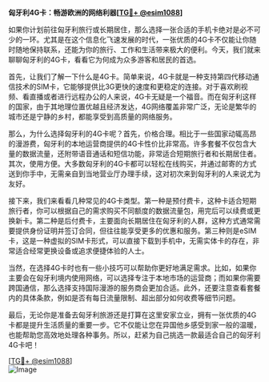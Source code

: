 **匈牙利4G卡：畅游欧洲的网络利器[[TG💪+ @esim1088](https://t.me/s/esim1088)]**

如果你计划前往匈牙利旅行或长期居住，那么选择一张合适的手机卡绝对是必不可少的一环。尤其是在这个信息化飞速发展的时代，一张优质的4G卡不仅能让你随时随地保持联系，还能为你的旅行、工作和生活带来极大的便利。今天，我们就来聊聊匈牙利的4G卡，看看它为何成为众多游客和居民的首选。

首先，让我们了解一下什么是4G卡。简单来说，4G卡就是一种支持第四代移动通信技术的SIM卡，它能够提供比3G更快的速度和更稳定的连接。对于喜欢刷视频、看直播或者进行远程办公的人来说，4G卡无疑是一个福音。而在匈牙利这样的国家，由于其地理位置优越且经济发达，4G网络覆盖非常广泛，无论是繁华的城市还是宁静的乡村，都能享受到高质量的网络服务。

那么，为什么选择匈牙利的4G卡呢？首先，价格合理。相比于一些国家动辄高昂的漫游费，匈牙利的本地运营商提供的4G卡性价比非常高。许多套餐不仅包含大量的数据流量，还附带语音通话和短信功能，非常适合短期旅行者和长期居住者。其次，使用方便。大多数匈牙利的4G卡都可以轻松在线购买，并通过邮寄的方式送到你手中，无需亲自到当地营业厅办理手续，这对初次来到匈牙利的人来说尤为友好。

接下来，我们来看看几种常见的4G卡类型。第一种是预付费卡，这种卡适合短期旅行者，你可以根据自己的需求购买不同额度的数据流量包，用完后可以续费或更换新卡。第二种是后付费卡，主要面向长期居住在匈牙利的人群，这种方式通常需要提供身份证明并签订合同，但往往能享受更多的优惠和服务。第三种则是eSIM卡，这是一种虚拟的SIM卡形式，可以直接下载到手机中，无需实体卡的存在，非常适合经常更换设备或追求便捷体验的人士。

当然，在选择4G卡时也有一些小技巧可以帮助你更好地满足需求。比如，如果你主要会在匈牙利境内使用网络，可以选择专注于本地市场的运营商；而如果你需要跨国通信，那么选择支持国际漫游的服务商会更加合适。此外，还要注意查看套餐内的具体条款，例如是否有每日流量限制、超出部分如何收费等细节问题。

最后，无论你是准备去匈牙利旅游还是打算在这里安家立业，拥有一张优质的4G卡都是提升生活质量的重要一步。它不仅能让您在异国他乡感受到家一般的温暖，也能帮助您高效地处理各种事务。所以，赶紧为自己挑选一款最适合自己的匈牙利4G卡吧！

[[TG💪+ @esim1088](https://t.me/s/esim1088)]  
![Image](https://i.postimg.cc/4NQfJmqS/Snipaste-2025-05-13-00-14-12.png)